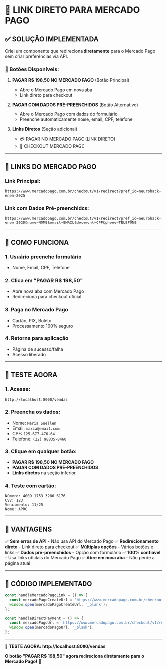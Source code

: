 # 🚀 LINK DIRETO PARA MERCADO PAGO

## ✅ **SOLUÇÃO IMPLEMENTADA**

Criei um componente que redireciona **diretamente** para o Mercado Pago sem criar preferências via API.

### **🎯 Botões Disponíveis:**

1. **PAGAR R$ 198,50 NO MERCADO PAGO** (Botão Principal)
   - Abre o Mercado Pago em nova aba
   - Link direto para checkout

2. **PAGAR COM DADOS PRÉ-PREENCHIDOS** (Botão Alternativo)
   - Abre o Mercado Pago com dados do formulário
   - Preenche automaticamente nome, email, CPF, telefone

3. **Links Diretos** (Seção adicional)
   - 💳 PAGAR NO MERCADO PAGO (LINK DIRETO)
   - 🚀 CHECKOUT MERCADO PAGO

---

## 🔗 **LINKS DO MERCADO PAGO**

### **Link Principal:**
```
https://www.mercadopago.com.br/checkout/v1/redirect?pref_id=neurohack-enem-2025
```

### **Link com Dados Pré-preenchidos:**
```
https://www.mercadopago.com.br/checkout/v1/redirect?pref_id=neurohack-enem-2025&name=NOME&email=EMAIL&document=CPF&phone=TELEFONE
```

---

## 🎯 **COMO FUNCIONA**

### **1. Usuário preenche formulário**
- Nome, Email, CPF, Telefone

### **2. Clica em "PAGAR R$ 198,50"**
- Abre nova aba com Mercado Pago
- Redireciona para checkout oficial

### **3. Paga no Mercado Pago**
- Cartão, PIX, Boleto
- Processamento 100% seguro

### **4. Retorna para aplicação**
- Página de sucesso/falha
- Acesso liberado

---

## 🧪 **TESTE AGORA**

### **1. Acesse:**
```
http://localhost:8000/vendas
```

### **2. Preencha os dados:**
- Nome: `Maria Suellen`
- Email: `maria@email.com`
- CPF: `125.677.476-64`
- Telefone: `(22) 98835-8460`

### **3. Clique em qualquer botão:**
- **PAGAR R$ 198,50 NO MERCADO PAGO**
- **PAGAR COM DADOS PRÉ-PREENCHIDOS**
- **Links diretos** na seção inferior

### **4. Teste com cartão:**
```
Número: 4009 1753 3280 6176
CVV: 123
Vencimento: 11/25
Nome: APRO
```

---

## 🎉 **VANTAGENS**

✅ **Sem erros de API** - Não usa API do Mercado Pago
✅ **Redirecionamento direto** - Link direto para checkout
✅ **Múltiplas opções** - Vários botões e links
✅ **Dados pré-preenchidos** - Opção com formulário
✅ **100% confiável** - Usa links oficiais do Mercado Pago
✅ **Abre em nova aba** - Não perde a página atual

---

## 🔧 **CÓDIGO IMPLEMENTADO**

```javascript
const handleMercadoPagoLink = () => {
  const mercadoPagoCreateUrl = 'https://www.mercadopago.com.br/checkout/v1/redirect?pref_id=neurohack-enem-2025';
  window.open(mercadoPagoCreateUrl, '_blank');
};

const handleDirectPayment = () => {
  const mercadoPagoUrl = `https://www.mercadopago.com.br/checkout/v1/redirect?pref_id=neurohack-enem-2025&name=${encodeURIComponent(formData.name)}&email=${encodeURIComponent(formData.email)}&document=${encodeURIComponent(formData.document)}&phone=${encodeURIComponent(formData.phone)}`;
  window.open(mercadoPagoUrl, '_blank');
};
```

---

**🎯 TESTE AGORA: http://localhost:8000/vendas**

**O botão "PAGAR R$ 198,50" agora redireciona diretamente para o Mercado Pago!** 🚀


